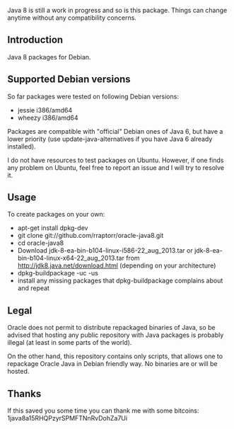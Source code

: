Java 8 is still a work in progress and so is this package. Things can
change anytime without any compatibility concerns.

Introduction
------------

Java 8 packages for Debian.

Supported Debian versions
-------------------------

So far packages were tested on following Debian versions:

- jessie i386/amd64
- wheezy i386/amd64

Packages are compatible with "official" Debian ones of Java 6, but
have a lower priority (use update-java-alternatives if you have Java 6
already installed).

I do not have resources to test packages on Ubuntu. However, if one
finds any problem on Ubuntu, feel free to report an issue and I will
try to resolve it.

Usage
-----

To create packages on your own:

- apt-get install dpkg-dev
- git clone git://github.com/rraptorr/oracle-java8.git
- cd oracle-java8
- Download jdk-8-ea-bin-b104-linux-i586-22_aug_2013.tar or
  jdk-8-ea-bin-b104-linux-x64-22_aug_2013.tar from
  <http://jdk8.java.net/download.html> (depending on your
  architecture)
- dpkg-buildpackage -uc -us
- install any missing packages that dpkg-buildpackage complains about
  and repeat

Legal
-----

Oracle does not permit to distribute repackaged binaries of Java, so
be advised that hosting any public repository with Java packages is
probably illegal (at least in some parts of the world).

On the other hand, this repository contains only scripts, that allows
one to repackage Oracle Java in Debian friendly way. No binaries are
or will be hosted.

Thanks
------

If this saved you some time you can thank me with some bitcoins:
1java8a15RHQPzyrSPMFTNnRvDohZa7Ui
